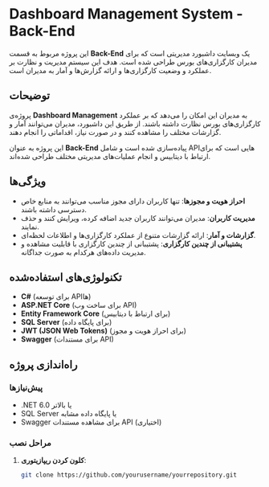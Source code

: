 # Dashboard Management System - Back-End

این پروژه مربوط به قسمت **Back-End** یک وبسایت داشبورد مدیریتی است که برای مدیران کارگزاری‌های بورس طراحی شده است. هدف این سیستم مدیریت و نظارت بر عملکرد و وضعیت کارگزاری‌ها و ارائه گزارش‌ها و آمار به مدیران است.

## توضیحات

پروژه‌ی **Dashboard Management** به مدیران این امکان را می‌دهد که بر عملکرد کارگزاری‌های بورس نظارت داشته باشند. از طریق این داشبورد، مدیران می‌توانند آمار و گزارشات مختلف را مشاهده کنند و در صورت نیاز، اقداماتی را انجام دهند.

این پروژه به عنوان **Back-End** پیاده‌سازی شده است و شامل APIهایی است که برای ارتباط با دیتابیس و انجام عملیات‌های مدیریتی مختلف طراحی شده‌اند.

## ویژگی‌ها

- **احراز هویت و مجوزها**: تنها کاربران دارای مجوز مناسب می‌توانند به منابع خاص دسترسی داشته باشند.
- **مدیریت کاربران**: مدیران می‌توانند کاربران جدید اضافه کرده، ویرایش کنند و حذف نمایند.
- **گزارشات و آمار**: ارائه گزارشات متنوع از عملکرد کارگزاری‌ها و اطلاعات لحظه‌ای.
- **پشتیبانی از چندین کارگزاری**: پشتیبانی از چندین کارگزاری با قابلیت مشاهده و مدیریت داده‌های هرکدام به صورت جداگانه.

## تکنولوژی‌های استفاده‌شده

- **C#** (برای توسعه APIها)
- **ASP.NET Core** (برای ساخت وب API)
- **Entity Framework Core** (برای ارتباط با دیتابیس)
- **SQL Server** (برای پایگاه داده)
- **JWT (JSON Web Tokens)** (برای احراز هویت و مجوز)
- **Swagger** (برای مستندات API)

## راه‌اندازی پروژه

### پیش‌نیازها

- .NET 6.0 یا بالاتر
- SQL Server یا پایگاه داده مشابه
- Swagger برای مشاهده مستندات API (اختیاری)

### مراحل نصب

1. **کلون کردن ریپازیتوری**:

   ```bash
   git clone https://github.com/yourusername/yourrepository.git
